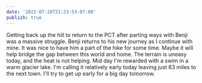 ```yaml
---
date: '2022-07-28T21:23:53-07:00'
publish: true
---
```

Getting back up the hill to return to the PCT after parting ways with Benji was a massive struggle. Benji returns to his new journey as I continue with mine. It was nice to have him a part of the hike for some time. Maybe it will help bridge the gap between this world and home. The terrain is uneasy today, and the heat is not helping. Mid day I'm rewarded with a swim in a warm glacier lake. I'm calling it relatively early today leaving just 63 miles to the next town. I'll try to get up early for a big day tomorrow. 